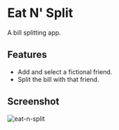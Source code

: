 # Eat N' Split

A bill splitting app.

## Features

- Add and select a fictional friend.
- Split the bill with that friend.

## Screenshot

![eat-n-split](https://github.com/LuisCabantac/eat-n-split/assets/151472373/055ba645-ec17-4ee8-9417-a8c17bce580c)
